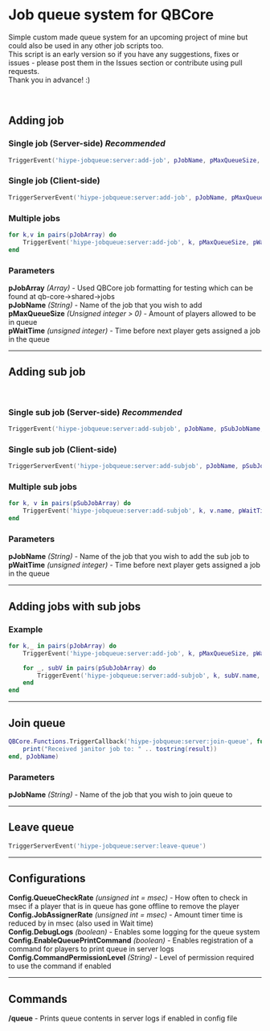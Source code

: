 # <b>Job queue system for QBCore</b>

Simple custom made queue system for an upcoming project of mine but could also be used in any other job scripts too.<br>
This script is an early version so if you have any suggestions, fixes or issues - please post them in the Issues section or contribute using pull requests.<br>
Thank you in advance! :)

<br>

## <b>Adding job</b>

### Single job (Server-side) <i>Recommended</i>
```lua
TriggerEvent('hiype-jobqueue:server:add-job', pJobName, pMaxQueueSize, pWaitTime)
```

### Single job (Client-side)
```lua
TriggerServerEvent('hiype-jobqueue:server:add-job', pJobName, pMaxQueueSize, pWaitTime)
```

### Multiple jobs
```lua
for k,v in pairs(pJobArray) do
    TriggerEvent('hiype-jobqueue:server:add-job', k, pMaxQueueSize, pWaitTime)
end
```

### Parameters
<b>pJobArray</b> <i>(Array)</i> - Used QBCore job formatting for testing which can be found at qb-core->shared->jobs<br>
<b>pJobName</b> <i>(String)</i> - Name of the job that you wish to add<br>
<b>pMaxQueueSize</b> <i>(Unsigned integer > 0)</i> - Amount of players allowed to be in queue<br>
<b>pWaitTime</b> <i>(unsigned integer)</i> - Time before next player gets assigned a job in the queue

<hr>

## <b>Adding sub job</b>
<br>

### Single sub job (Server-side) <i>Recommended</i>
```lua
TriggerEvent('hiype-jobqueue:server:add-subjob', pJobName, pSubJobName, pWaitTime)
```

### Single sub job (Client-side)
```lua
TriggerServerEvent('hiype-jobqueue:server:add-subjob', pJobName, pSubJobName, pWaitTime)
```

### Multiple sub jobs
```lua
for k, v in pairs(pSubJobArray) do
    TriggerEvent('hiype-jobqueue:server:add-subjob', k, v.name, pWaitTime)
end
```

### Parameters
<b>pJobName</b> <i>(String)</i> - Name of the job that you wish to add the sub job to<br>
<b>pWaitTime</b> <i>(unsigned integer)</i> - Time before next player gets assigned a job in the queue

<hr>

## <b>Adding jobs with sub jobs</b>
### Example
```lua
for k,_ in pairs(pJobArray) do
    TriggerEvent('hiype-jobqueue:server:add-job', k, pMaxQueueSize, pWaitTime)

    for _, subV in pairs(pSubJobArray) do
        TriggerEvent('hiype-jobqueue:server:add-subjob', k, subV.name, pMaxQueueSize2)
    end
end
```

<hr>

## <b>Join queue</b>
```lua
QBCore.Functions.TriggerCallback('hiype-jobqueue:server:join-queue', function(result)
    print("Received janitor job to: " .. tostring(result))
end, pJobName)
```

### Parameters
<b>pJobName</b> <i>(String)</i> - Name of the job that you wish to join queue to<br>

<hr>

## <b>Leave queue</b>
```lua
TriggerServerEvent('hiype-jobqueue:server:leave-queue')
```

<hr>

## <b>Configurations</b>
<b>Config.QueueCheckRate</b> <i>(unsigned int = msec)</i> - How often to check in msec if a player that is in queue has gone offline to remove the player<br>
<b>Config.JobAssignerRate</b> <i>(unsigned int = msec)</i> - Amount timer time is reduced by in msec (also used in Wait time)<br>
<b>Config.DebugLogs</b> <i>(boolean)</i> - Enables some logging for the queue system<br>
<b>Config.EnableQueuePrintCommand</b> <i>(boolean)</i> - Enables registration of a command for players to print queue in server logs<br>
<b>Config.CommandPermissionLevel</b> <i>(String)</i> - Level of permission required to use the command if enabled

<hr>

## <b>Commands</b>
<b>/queue</b> - Prints queue contents in server logs if enabled in config file